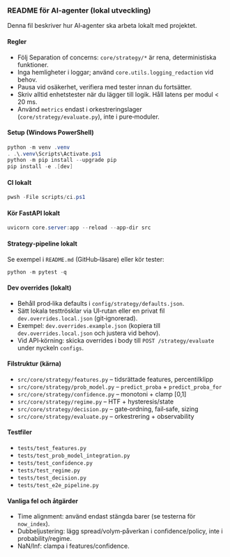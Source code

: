 ### README för AI‑agenter (lokal utveckling)

Denna fil beskriver hur AI‑agenter ska arbeta lokalt med projektet.

#### Regler
- Följ Separation of concerns: `core/strategy/*` är rena, deterministiska funktioner.
- Inga hemligheter i loggar; använd `core.utils.logging_redaction` vid behov.
- Pausa vid osäkerhet, verifiera med tester innan du fortsätter.
- Skriv alltid enhetstester när du lägger till logik. Håll latens per modul < 20 ms.
- Använd `metrics` endast i orkestreringslager (`core/strategy/evaluate.py`), inte i pure‑moduler.

#### Setup (Windows PowerShell)
```powershell
python -m venv .venv
. .\.venv\Scripts\Activate.ps1
python -m pip install --upgrade pip
pip install -e .[dev]
```

#### CI lokalt
```powershell
pwsh -File scripts/ci.ps1
```

#### Kör FastAPI lokalt
```powershell
uvicorn core.server:app --reload --app-dir src
```

#### Strategy‑pipeline lokalt
Se exempel i `README.md` (GitHub‑läsare) eller kör tester:
```powershell
python -m pytest -q
```

#### Dev overrides (lokalt)
- Behåll prod‑lika defaults i `config/strategy/defaults.json`.
- Sätt lokala testtrösklar via UI‑rutan eller en privat fil `dev.overrides.local.json` (git‑ignorerad).
- Exempel: `dev.overrides.example.json` (kopiera till `dev.overrides.local.json` och justera vid behov).
- Vid API‑körning: skicka overrides i body till `POST /strategy/evaluate` under nyckeln `configs`.

#### Filstruktur (kärna)
- `src/core/strategy/features.py` – tidsrättade features, percentilklipp
- `src/core/strategy/prob_model.py` – `predict_proba` + `predict_proba_for`
- `src/core/strategy/confidence.py` – monotoni + clamp [0,1]
- `src/core/strategy/regime.py` – HTF + hysteresis/state
- `src/core/strategy/decision.py` – gate‑ordning, fail‑safe, sizing
- `src/core/strategy/evaluate.py` – orkestrering + observability

#### Testfiler
- `tests/test_features.py`
- `tests/test_prob_model_integration.py`
- `tests/test_confidence.py`
- `tests/test_regime.py`
- `tests/test_decision.py`
- `tests/test_e2e_pipeline.py`

#### Vanliga fel och åtgärder
- Time alignment: använd endast stängda barer (se testerna för `now_index`).
- Dubbeljustering: lägg spread/volym‑påverkan i confidence/policy, inte i probability/regime.
- NaN/Inf: clampa i features/confidence.


